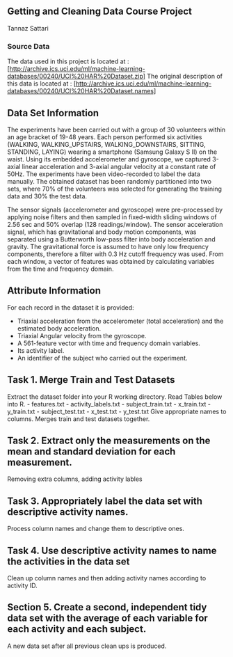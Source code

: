 ## Getting and Cleaning Data Course Project

Tannaz Sattari 

### Source Data
The data used in this project is located at : [http://archive.ics.uci.edu/ml/machine-learning-databases/00240/UCI%20HAR%20Dataset.zip]
The original description of this data is located at : [http://archive.ics.uci.edu/ml/machine-learning-databases/00240/UCI%20HAR%20Dataset.names]


## Data Set Information
The experiments have been carried out with a group of 30 volunteers within an age bracket of 19-48 years. Each person performed six activities (WALKING, WALKING_UPSTAIRS, WALKING_DOWNSTAIRS, SITTING, STANDING, LAYING) wearing a smartphone (Samsung Galaxy S II) on the waist. Using its embedded accelerometer and gyroscope, we captured 3-axial linear acceleration and 3-axial angular velocity at a constant rate of 50Hz. The experiments have been video-recorded to label the data manually. The obtained dataset has been randomly partitioned into two sets, where 70% of the volunteers was selected for generating the training data and 30% the test data. 

The sensor signals (accelerometer and gyroscope) were pre-processed by applying noise filters and then sampled in fixed-width sliding windows of 2.56 sec and 50% overlap (128 readings/window). The sensor acceleration signal, which has gravitational and body motion components, was separated using a Butterworth low-pass filter into body acceleration and gravity. The gravitational force is assumed to have only low frequency components, therefore a filter with 0.3 Hz cutoff frequency was used. From each window, a vector of features was obtained by calculating variables from the time and frequency domain.

## Attribute Information
For each record in the dataset it is provided: 
- Triaxial acceleration from the accelerometer (total acceleration) and the estimated body acceleration. 
- Triaxial Angular velocity from the gyroscope. 
- A 561-feature vector with time and frequency domain variables. 
- Its activity label. 
- An identifier of the subject who carried out the experiment.

## Task 1. Merge Train and Test Datasets
Extract the dataset folder into your R working directory.
Read Tables below into R.
	- features.txt
	- activity_labels.txt
	- subject_train.txt
	- x_train.txt
	- y_train.txt
	- subject_test.txt
	- x_test.txt
	- y_test.txt
Give appropriate names to columns.
Merges train and test datasets together.


## Task 2. Extract only the measurements on the mean and standard deviation for each measurement. 
Removing extra columns, adding activity lables

## Task 3. Appropriately label the data set with descriptive activity names.
Process column names and change them to descriptive ones.

## Task 4. Use descriptive activity names to name the activities in the data set
Clean up column names and then adding activity names according to activity ID.

## Section 5. Create a second, independent tidy data set with the average of each variable for each activity and each subject. 
A new data set after all previous clean ups is produced.
